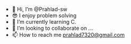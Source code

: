 - 👋 Hi, I’m @Prahlad-sw
- 😎 I enjoy problem solving
- 🌱 I’m currently learning C.
- 💞️ I’m looking to collaborate on ...
- 📫 How to reach me prahlad7320@gmail.com

<!---
Prahlad-sw/Prahlad-sw is a ✨ special ✨ repository because its `README.md` (this file) appears on your GitHub profile.
You can click the Preview link to take a look at your changes.
--->

